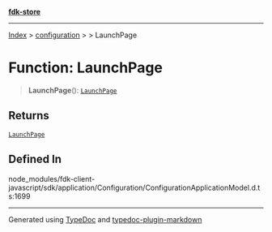 [**fdk-store**](../../../README.md)
***

[Index](../../../API.md) > [configuration](../../README.md) > [<internal>](../README.md) > LaunchPage

# Function: LaunchPage

> **LaunchPage**(): [`LaunchPage`](../type-aliases/type-alias.LaunchPage.md)

## Returns

[`LaunchPage`](../type-aliases/type-alias.LaunchPage.md)

## Defined In

node\_modules/fdk-client-javascript/sdk/application/Configuration/ConfigurationApplicationModel.d.ts:1699

***
Generated using [TypeDoc](https://typedoc.org/) and [typedoc-plugin-markdown](https://www.npmjs.com/package/typedoc-plugin-markdown)
